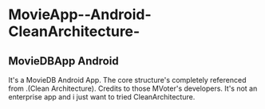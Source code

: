 # MovieApp--Android-CleanArchitecture-
<h2>MovieDBApp Android</h2>

<p>It's a MovieDB Android App. The core structure's completely referenced from <ahref="https://github.com/PopStackHack/mVoterAndroid" MVoter Android App</a>.(Clean Architecture).
Credits to those MVoter's developers. It's not an enterprise app and i just want to tried <ahref="https://blog.cleancoder.com/uncle-bob/2012/08/13/the-clean-architecture.html">CleanArchitecture</a>.</p>
